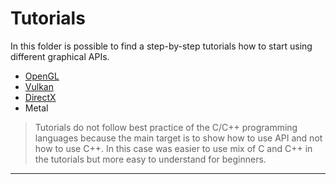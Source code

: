 # Tutorials

In this folder is possible to find a step-by-step tutorials how to start using different graphical APIs.

* [OpenGL](opengl/README.md)
* [Vulkan](vulkan/README.md)
* [DirectX](directx/README.md)
* Metal

> Tutorials do not follow best practice of the C/C++ programming languages because the main target is to show how to use API and not how to use C++. In this case was easier to use mix of C and C++ in the tutorials but more easy to understand for beginners.

---
